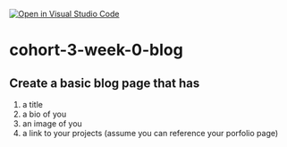 [![Open in Visual Studio Code](https://classroom.github.com/assets/open-in-vscode-c66648af7eb3fe8bc4f294546bfd86ef473780cde1dea487d3c4ff354943c9ae.svg)](https://classroom.github.com/online_ide?assignment_repo_id=9390971&assignment_repo_type=AssignmentRepo)
# cohort-3-week-0-blog
## Create a basic blog page that has
1. a title
2. a bio of you
3. an image of you
4. a link to your projects (assume you can reference your porfolio page)

